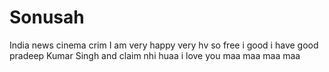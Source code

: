 # Sonusah
India news cinema crim
I am very happy 
very hv
so free
i good
i have good 
pradeep Kumar Singh and claim nhi huaa 
i love you maa maa maa maa 
